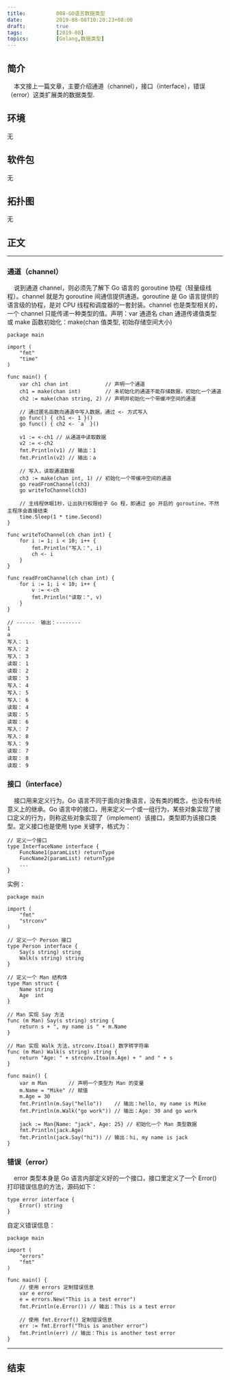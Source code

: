 ```yaml
---
title:          008-GO语言数据类型
date:           2019-08-08T10:20:23+08:00
draft:          true
tags:           [2019-08]
topics:         [Golang,数据类型]
---
```


## 简介

&nbsp;&nbsp;&nbsp;&nbsp;本文接上一篇文章，主要介绍通道（channel），接口（interface），错误（error）这类扩展类的数据类型.
<!--more-->

## 环境

无

## 软件包

无

## 拓扑图

无


## 正文
---


### 通道（channel）

&nbsp;&nbsp;&nbsp;&nbsp;说到通道 channel，则必须先了解下 Go 语言的 goroutine 协程（轻量级线程）。channel 就是为 goroutine 间通信提供通道。goroutine 是 Go 语言提供的语言级的协程，是对 CPU 线程和调度器的一套封装。channel 也是类型相关的，一个 channel 只能传递一种类型的值。声明：var 通道名 chan 通道传递值类型 或 make 函数初始化：make(chan 值类型, 初始存储空间大小)

    package main

    import (
        "fmt"
        "time"
    )

    func main() {
        var ch1 chan int            // 声明一个通道
        ch1 = make(chan int)        // 未初始化的通道不能存储数据，初始化一个通道
        ch2 := make(chan string, 2) // 声明并初始化一个带缓冲空间的通道

        // 通过匿名函数向通道中写入数据，通过 <- 方式写入
        go func() { ch1 <- 1 }()
        go func() { ch2 <- `a` }()

        v1 := <-ch1 // 从通道中读取数据
        v2 := <-ch2
        fmt.Println(v1) // 输出：1
        fmt.Println(v2) // 输出：a

        // 写入，读取通道数据
        ch3 := make(chan int, 1) // 初始化一个带缓冲空间的通道
        go readFromChannel(ch3)
        go writeToChannel(ch3)

        // 主线程休眠1秒，让出执行权限给子 Go 程，即通过 go 开启的 goroutine，不然主程序会直接结束
        time.Sleep(1 * time.Second)
    }

    func writeToChannel(ch chan int) {
        for i := 1; i < 10; i++ {
            fmt.Println("写入：", i)
            ch <- i
        }
    }

    func readFromChannel(ch chan int) {
        for i := 1; i < 10; i++ {
            v := <-ch
            fmt.Println("读取：", v)
        }
    }

    // ------  输出：--------
    1
    a
    写入： 1
    写入： 2
    写入： 3
    读取： 1
    读取： 2
    读取： 3
    写入： 4
    写入： 5
    写入： 6
    读取： 4
    读取： 5
    读取： 6
    写入： 7
    写入： 8
    写入： 9
    读取： 7
    读取： 8
    读取： 9


### 接口（interface）

&nbsp;&nbsp;&nbsp;&nbsp;接口用来定义行为。Go 语言不同于面向对象语言，没有类的概念，也没有传统意义上的继承。Go 语言中的接口，用来定义一个或一组行为，某些对象实现了接口定义的行为，则称这些对象实现了（implement）该接口，类型即为该接口类型。定义接口也是使用 type 关键字，格式为：


    // 定义一个接口
    type InterfaceName interface {
        FuncName1(paramList) returnType
        FuncName2(paramList) returnType
        ...
    }

实例：

    package main

    import (
        "fmt"
        "strconv"
    )

    // 定义一个 Person 接口
    type Person interface {
        Say(s string) string
        Walk(s string) string
    }

    // 定义一个 Man 结构体
    type Man struct {
        Name string
        Age  int
    }

    // Man 实现 Say 方法
    func (m Man) Say(s string) string {
        return s + ", my name is " + m.Name
    }

    // Man 实现 Walk 方法，strconv.Itoa() 数字转字符串
    func (m Man) Walk(s string) string {
        return "Age: " + strconv.Itoa(m.Age) + " and " + s
    }

    func main() {
        var m Man       // 声明一个类型为 Man 的变量
        m.Name = "Mike" // 赋值
        m.Age = 30
        fmt.Println(m.Say("hello"))    // 输出：hello, my name is Mike
        fmt.Println(m.Walk("go work")) // 输出：Age: 30 and go work

        jack := Man{Name: "jack", Age: 25} // 初始化一个 Man 类型数据
        fmt.Println(jack.Age)
        fmt.Println(jack.Say("hi")) // 输出：hi, my name is jack
    }


### 错误（error）

&nbsp;&nbsp;&nbsp;&nbsp;error 类型本身是 Go 语言内部定义好的一个接口，接口里定义了一个 Error() 打印错误信息的方法，源码如下：

    type error interface {
        Error() string
    }

自定义错误信息：

    package main

    import (
        "errors"
        "fmt"
    )

    func main() {
        // 使用 errors 定制错误信息
        var e error
        e = errors.New("This is a test error")
        fmt.Println(e.Error()) // 输出：This is a test error

        // 使用 fmt.Errorf() 定制错误信息
        err := fmt.Errorf("This is another error")
        fmt.Println(err) // 输出：This is another test error
    }
___
## 结束